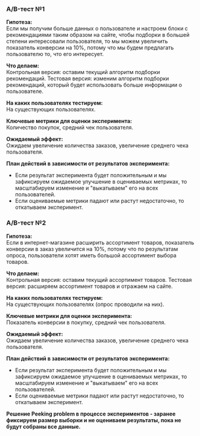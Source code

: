 ### A/B-тест №1
__Гипотеза:__  
Если мы получим больше данных о пользователе и настроем блоки с рекомендациями таким образом на сайте, чтобы подборки в большей степени интересовали пользователя, то мы можем увеличить показатель конверсии на 10%, потому что мы будем предлагать пользователю то, что его интересует.  

__Что делаем:__  
Контрольная версия: оставим текущий алгоритм подборки рекомендаций.
Тестовая версия: изменим алгоритм подборки рекомендаций, который будет использовать больше информации о пользователе.  

__На каких пользователях тестируем:__  
На существующих пользователях. 

__Ключевые метрики для оценки эксперимента:__  
Количество покупок, средний чек пользователя.  

__Ожидаемый эффект:__  
Ожидаем увеличение количества заказов, увеличение среднего чека пользователя.  

__План действий в зависимости от результатов эксперимента:__  
- Если результат эксперимента будет положительным и мы зафиксируем ожидаемое улучшение в оцениваемых метриках, то масштабируем изменение и "выкатываем" его на всех пользователей.  
- Если оцениваемые метрики падают или растут недостаточно, то откатываем эксперимент.  
  
### A/B-тест №2  
__Гипотеза:__  
Если в интернет-магазине расширить ассортимент товаров, показатель конверсии в заказ увеличится на 10%, потому что по результатам опроса, пользователи хотят иметь большой ассортимент выбора товаров.  

__Что делаем:__  
Контрольная версия: оставим текущий ассортимент товаров.
Тестовая версия: расширяем ассортимент товаров и отражаем на сайте.  

__На каких пользователях тестируем:__  
На существующих пользователях (опрос проводили на них). 

__Ключевые метрики для оценки эксперимента:__  
Показатель конверсии в покупку, средний чек пользователя.  

__Ожидаемый эффект:__  
Ожидаем увеличение количества заказов, увеличение среднего чека пользователя.  

__План действий в зависимости от результатов эксперимента:__  
- Если результат эксперимента будет положительным и мы зафиксируем ожидаемое улучшение в оцениваемых метриках, то масштабируем изменение и "выкатываем" его на всех пользователей.  
- Если оцениваемые метрики падают или растут недостаточно, то откатываем эксперимент.  
  
    
__Решение Peeking problem в процессе экспериментов - заранее фиксируем размер выборки и не оцениваем результаты, пока не будут собраны все данные.__  

